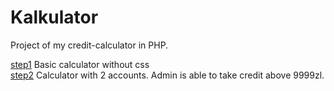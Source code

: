 # Kalkulator
Project of my credit-calculator in PHP.

<a href="https://github.com/przemuszgodus/Kalkulator/tree/step-1">step1</a> Basic calculator without css</br>
<a href="https://github.com/przemuszgodus/Kalkulator/tree/step-2">step2</a> Calculator with 2 accounts. Admin is able to take credit above 9999zl.
